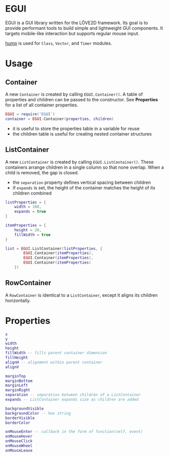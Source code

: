 # EGUI

EGUI is a GUI library written for the LÖVE2D framework. Its goal is to provide performant tools to build simple and lightweight GUI components. It targets mobile-like interaction but supports regular mouse input.

[hump](https://github.com/vrld/hump) is used for `Class`, `Vector`, and `Timer` modules.

# Usage

## Container

A new `Container` is created by calling `EGUI.Container()`. A table of properties and children can be passed to the constructor. See **Properties** for a list of all container properties.

```lua
EGUI = require('EGUI')
container = EGUI.Container(properties, children)
```

* it is useful to store the properties table in a variable for reuse
* the children table is useful for creating nested container structures

## ListContainer

A new `ListContainer` is created by calling `EGUI.ListContainer()`. These containers arrange children in a single column so that none overlap. When a child is removed, the gap is closed.

* the `separation` property defines vertical spacing between children
* if `expands` is set, the height of the container matches the height of its children combined

```lua
listProperties = {
    width = 100,
    expands = true
}

itemProperties = {
    height = 20,
    fillWidth = true
}

list = EGUI.ListContainer(listProperties, {
        EGUI.Container(itemProperties),
        EGUI.Container(itemProperties),
        EGUI.Container(itemProperties)
    })
```

## RowContainer

A `RowContainer` is identical to a `ListContainer`, except it aligns its children horizontally.

# Properties

```lua
x
y
width
height
fillWidth -- fills parent container dimension
fillHeight
alignH -- alignment within parent container
alignV

marginTop
marginBottom
marginLeft
marginRight
separation -- separation between children of a ListContainer
expands -- ListContainer expands size as children are added

backgroundVisible
backgroundColor -- hex string
borderVisible
borderColor

onMouseEnter -- callback in the form of function(self, event)
onMouseHover
onMouseClick
onMouseWheel
onMouseLeave
```
